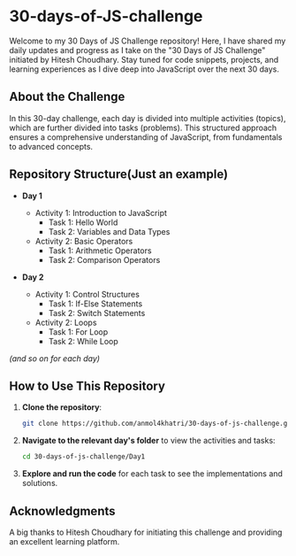 # 30-days-of-JS-challenge
Welcome to my 30 Days of JS Challenge repository! Here, I have shared my daily updates and progress as I take on the "30 Days of JS Challenge" initiated by Hitesh Choudhary. Stay tuned for code snippets, projects, and learning experiences as I dive deep into JavaScript over the next 30 days.

## About the Challenge

In this 30-day challenge, each day is divided into multiple activities (topics), which are further divided into tasks (problems). This structured approach ensures a comprehensive understanding of JavaScript, from fundamentals to advanced concepts.

## Repository Structure(Just an example)

- **Day 1**
  - Activity 1: Introduction to JavaScript
    - Task 1: Hello World
    - Task 2: Variables and Data Types
  - Activity 2: Basic Operators
    - Task 1: Arithmetic Operators
    - Task 2: Comparison Operators

- **Day 2**
  - Activity 1: Control Structures
    - Task 1: If-Else Statements
    - Task 2: Switch Statements
  - Activity 2: Loops
    - Task 1: For Loop
    - Task 2: While Loop

*(and so on for each day)*

## How to Use This Repository

1. **Clone the repository**:
   ```sh
   git clone https://github.com/anmol4khatri/30-days-of-js-challenge.git
   ```

2. **Navigate to the relevant day's folder** to view the activities and tasks:
   ```sh
   cd 30-days-of-js-challenge/Day1
   ```

3. **Explore and run the code** for each task to see the implementations and solutions.

## Acknowledgments

A big thanks to Hitesh Choudhary for initiating this challenge and providing an excellent learning platform.
